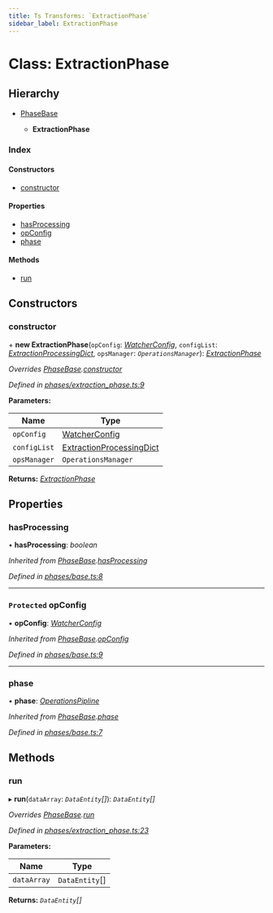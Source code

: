 ```yaml
---
title: Ts Transforms: `ExtractionPhase`
sidebar_label: ExtractionPhase
---
```


# Class: ExtractionPhase

## Hierarchy

* [PhaseBase](phasebase.md)

  * **ExtractionPhase**

### Index

#### Constructors

* [constructor](extractionphase.md#constructor)

#### Properties

* [hasProcessing](extractionphase.md#hasprocessing)
* [opConfig](extractionphase.md#protected-opconfig)
* [phase](extractionphase.md#phase)

#### Methods

* [run](extractionphase.md#run)

## Constructors

###  constructor

\+ **new ExtractionPhase**(`opConfig`: *[WatcherConfig](../interfaces/watcherconfig.md)*, `configList`: *[ExtractionProcessingDict](../interfaces/extractionprocessingdict.md)*, `opsManager`: *`OperationsManager`*): *[ExtractionPhase](extractionphase.md)*

*Overrides [PhaseBase](phasebase.md).[constructor](phasebase.md#constructor)*

*Defined in [phases/extraction_phase.ts:9](https://github.com/terascope/teraslice/blob/9dc0f8b8/packages/ts-transforms/src/phases/extraction_phase.ts#L9)*

**Parameters:**

Name | Type |
------ | ------ |
`opConfig` | [WatcherConfig](../interfaces/watcherconfig.md) |
`configList` | [ExtractionProcessingDict](../interfaces/extractionprocessingdict.md) |
`opsManager` | `OperationsManager` |

**Returns:** *[ExtractionPhase](extractionphase.md)*

## Properties

###  hasProcessing

• **hasProcessing**: *boolean*

*Inherited from [PhaseBase](phasebase.md).[hasProcessing](phasebase.md#hasprocessing)*

*Defined in [phases/base.ts:8](https://github.com/terascope/teraslice/blob/9dc0f8b8/packages/ts-transforms/src/phases/base.ts#L8)*

___

### `Protected` opConfig

• **opConfig**: *[WatcherConfig](../interfaces/watcherconfig.md)*

*Inherited from [PhaseBase](phasebase.md).[opConfig](phasebase.md#protected-opconfig)*

*Defined in [phases/base.ts:9](https://github.com/terascope/teraslice/blob/9dc0f8b8/packages/ts-transforms/src/phases/base.ts#L9)*

___

###  phase

• **phase**: *[OperationsPipline](../interfaces/operationspipline.md)*

*Inherited from [PhaseBase](phasebase.md).[phase](phasebase.md#phase)*

*Defined in [phases/base.ts:7](https://github.com/terascope/teraslice/blob/9dc0f8b8/packages/ts-transforms/src/phases/base.ts#L7)*

## Methods

###  run

▸ **run**(`dataArray`: *`DataEntity`[]*): *`DataEntity`[]*

*Overrides [PhaseBase](phasebase.md).[run](phasebase.md#abstract-run)*

*Defined in [phases/extraction_phase.ts:23](https://github.com/terascope/teraslice/blob/9dc0f8b8/packages/ts-transforms/src/phases/extraction_phase.ts#L23)*

**Parameters:**

Name | Type |
------ | ------ |
`dataArray` | `DataEntity`[] |

**Returns:** *`DataEntity`[]*

